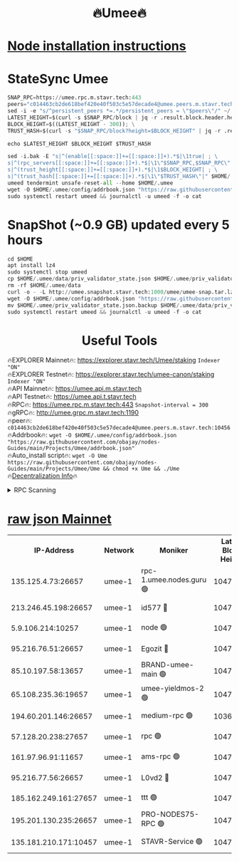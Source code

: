 <h1 align="center"> 🔥Umee🔥</h1>


[Node installation instructions](https://github.com/obajay/nodes-Guides/tree/main/Projects/Umee)
=
# StateSync Umee
```python
SNAP_RPC=https://umee.rpc.m.stavr.tech:443
peers="c014463cb2de618bef420e40f503c5e57decade4@umee.peers.m.stavr.tech:10456"
sed -i -e "s/^persistent_peers *=.*/persistent_peers = \"$peers\"/" ~/.umee/config/config.toml
LATEST_HEIGHT=$(curl -s $SNAP_RPC/block | jq -r .result.block.header.height); \
BLOCK_HEIGHT=$((LATEST_HEIGHT - 300)); \
TRUST_HASH=$(curl -s "$SNAP_RPC/block?height=$BLOCK_HEIGHT" | jq -r .result.block_id.hash)

echo $LATEST_HEIGHT $BLOCK_HEIGHT $TRUST_HASH

sed -i.bak -E "s|^(enable[[:space:]]+=[[:space:]]+).*$|\1true| ; \
s|^(rpc_servers[[:space:]]+=[[:space:]]+).*$|\1\"$SNAP_RPC,$SNAP_RPC\"| ; \
s|^(trust_height[[:space:]]+=[[:space:]]+).*$|\1$BLOCK_HEIGHT| ; \
s|^(trust_hash[[:space:]]+=[[:space:]]+).*$|\1\"$TRUST_HASH\"|" $HOME/.umee/config/config.toml
umeed tendermint unsafe-reset-all --home $HOME/.umee
wget -O $HOME/.umee/config/addrbook.json "https://raw.githubusercontent.com/obajay/nodes-Guides/main/Projects/Umee/addrbook.json"
sudo systemctl restart umeed && journalctl -u umeed -f -o cat
```
# SnapShot (~0.9 GB) updated every 5 hours
```python
cd $HOME
apt install lz4
sudo systemctl stop umeed
cp $HOME/.umee/data/priv_validator_state.json $HOME/.umee/priv_validator_state.json.backup
rm -rf $HOME/.umee/data
curl -o - -L http://umee.snapshot.stavr.tech:1000/umee/umee-snap.tar.lz4 | lz4 -c -d - | tar -x -C $HOME/.umee --strip-components 2
wget -O $HOME/.umee/config/addrbook.json "https://raw.githubusercontent.com/obajay/nodes-Guides/main/Projects/Umee/addrbook.json"
mv $HOME/.umee/priv_validator_state.json.backup $HOME/.umee/data/priv_validator_state.json
sudo systemctl restart umeed && journalctl -u umeed -f -o cat
```
 <h1 align="center"> Useful Tools</h1>

🔥EXPLORER Mainnet🔥:      https://explorer.stavr.tech/Umee/staking             `Indexer "ON"` \
🔥EXPLORER Testnet🔥:        https://explorer.stavr.tech/umee-canon/staking      `Indexer "ON"` \
🔥API Mainnet🔥:                   https://umee.api.m.stavr.tech \
🔥API Testnet🔥:                     https://umee.api.t.stavr.tech \
🔥RPC🔥:                           https://umee.rpc.m.stavr.tech:443                     `Snapshot-interval = 300` \
🔥gRPC🔥:                              http://umee.grpc.m.stavr.tech:1190 \
🔥peer🔥:                     `c014463cb2de618bef420e40f503c5e57decade4@umee.peers.m.stavr.tech:10456` \
🔥Addrbook🔥:    ```wget -O $HOME/.umee/config/addrbook.json "https://raw.githubusercontent.com/obajay/nodes-Guides/main/Projects/Umee/addrbook.json"``` \
🔥Auto_install script🔥: ```wget -O Ume https://raw.githubusercontent.com/obajay/nodes-Guides/main/Projects/Umee/Ume && chmod +x Ume && ./Ume``` \
🔥[Decentralization Info](https://github.com/obajay/StateSync-snapshots/tree/main/Projects/Umee/Decentralization)🔥

<details>
<summary>RPC Scanning</summary>

<h2 align="center"> We scan nodes in real time every 4 hours. And we provide the final result of RPC endpoints.
We cannot influence the operation of these nodes in any way. </h2>


```python
If Voting Power is higher than 0 --> then the Node is a validator of the network and may be subject to attack and be a potential threat to the chain.
```
```python
We marked such validators with a red symbol
```

</details>

[raw json Mainnet](https://rpc-check.umeem.stavr.tech/umeem/rpc-umeem-result.json)
=



<table><tr><th>IP-Address</th><th>Network</th><th>Moniker</th><th>Latest Block Height</th><th>Earliest Block Height</th><th>Catching Up</th><th>Tx Index</th><th>Voting Power</th><th>Scan Time</th></tr><tr><td>135.125.4.73:26657</td><td>umee-1</td><td>rpc-1.umee.nodes.guru 🟢</td><td>10478972</td><td>5167386</td><td>False</td><td>on</td><td>0</td><td>2024-02-07T00:27:12.293127650UTC</td></tr><tr><td>213.246.45.198:26657</td><td>umee-1</td><td>id577 🔴</td><td>10478959</td><td>7100001</td><td>False</td><td>on</td><td>35104873</td><td>2024-02-07T00:25:55.623057967UTC</td></tr><tr><td>5.9.106.214:10257</td><td>umee-1</td><td>node 🟢</td><td>10478968</td><td>7942001</td><td>False</td><td>on</td><td>0</td><td>2024-02-07T00:26:48.662154130UTC</td></tr><tr><td>95.216.76.51:26657</td><td>umee-1</td><td>Egozit 🔴</td><td>10478972</td><td>8262001</td><td>False</td><td>off</td><td>38437334</td><td>2024-02-07T00:27:11.899606000UTC</td></tr><tr><td>85.10.197.58:13657</td><td>umee-1</td><td>BRAND-umee-main 🟢</td><td>10478962</td><td>8427832</td><td>False</td><td>on</td><td>0</td><td>2024-02-07T00:26:10.842300701UTC</td></tr><tr><td>65.108.235.36:19657</td><td>umee-1</td><td>umee-yieldmos-2 🟢</td><td>10478951</td><td>9575548</td><td>False</td><td>on</td><td>0</td><td>2024-02-07T00:25:08.195122214UTC</td></tr><tr><td>194.60.201.146:26657</td><td>umee-1</td><td>medium-rpc 🟢</td><td>10362855</td><td>9984137</td><td>False</td><td>on</td><td>0</td><td>2024-02-07T00:26:02.303830172UTC</td></tr><tr><td>57.128.20.238:27657</td><td>umee-1</td><td>rpc 🟢</td><td>10478970</td><td>10337379</td><td>False</td><td>on</td><td>0</td><td>2024-02-07T00:26:57.160908875UTC</td></tr><tr><td>161.97.96.91:11657</td><td>umee-1</td><td>ams-rpc 🟢</td><td>10478893</td><td>10352001</td><td>False</td><td>on</td><td>0</td><td>2024-02-07T00:27:29.947211096UTC</td></tr><tr><td>95.216.77.56:26657</td><td>umee-1</td><td>L0vd2 🔴</td><td>10478975</td><td>10378975</td><td>False</td><td>off</td><td>37551462</td><td>2024-02-07T00:27:29.552015187UTC</td></tr><tr><td>185.162.249.161:27657</td><td>umee-1</td><td>ttt 🟢</td><td>10478966</td><td>10381617</td><td>False</td><td>on</td><td>0</td><td>2024-02-07T00:26:37.886733296UTC</td></tr><tr><td>195.201.130.235:26657</td><td>umee-1</td><td>PRO-NODES75-RPC 🟢</td><td>10478968</td><td>10396343</td><td>False</td><td>on</td><td>0</td><td>2024-02-07T00:26:46.316381821UTC</td></tr><tr><td>135.181.210.171:10457</td><td>umee-1</td><td>STAVR-Service 🟢</td><td>10478973</td><td>10477001</td><td>False</td><td>on</td><td>0</td><td>2024-02-07T00:27:18.873076250UTC</td></tr></table>
